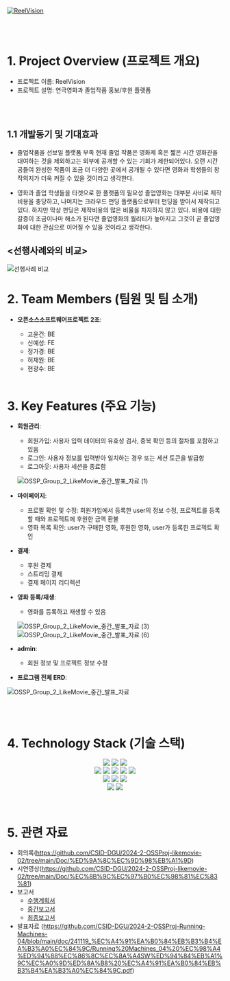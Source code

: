 [![ReelVision](https://github.com/user-attachments/assets/148ddd24-061a-4791-a571-06c624f01f31)](http://54.252.232.89:8000/)

<br/>
<br/>

# 1. Project Overview (프로젝트 개요)

- 프로젝트 이름: ReelVision
- 프로젝트 설명: 연극영화과 졸업작품 홍보/후원 플랫폼

<br/>
<br/>

## 1.1 개발동기 및 기대효과

- 졸업작품을 선보일 플랫폼 부족
  현재 졸업 작품은 영화제 혹은 짧은 시간 영화관을 대여하는 것을 제외하고는 외부에 공개할 수 있는 기회가 제한되어있다. 오랜 시간 공들여 완성한 작품이 조금 더 다양한 곳에서 공개될 수 있다면 영화과 학생들의 창작의지가 더욱 커질 수 있을 것이라고 생각한다.

- 영화과 졸업 학생들을 타겟으로 한 플랫폼의 필요성
  졸업영화는 대부분 사비로 제작비용을 충당하고, 나머지는 크라우드 펀딩 플랫폼으로부터 펀딩을 받아서 제작되고 있다. 하지만 막상 펀딩은 제작비용의 많은 비율을 차지하지 않고 있다. 비용에 대한 갈증이 조금이나마 해소가 된다면 졸업영화의 퀄리티가 높아지고 그것이 곧 졸업영화에 대한 관심으로 이어질 수 있을 것이라고 생각한다.

## <선행사례와의 비교>

![선행사례 비교](https://github.com/user-attachments/assets/e680a2ef-a4c6-4d9e-abfb-159506b7a6e7)

# 2. Team Members (팀원 및 팀 소개)

- **오픈소스소프트웨어프로젝트 2조**:

  - 고윤건: BE
  - 신예성: FE
  - 정가경: BE
  - 허재원: BE
  - 현광수: BE
    <br/>
    <br/>

# 3. Key Features (주요 기능)

- **회원관리**:

  - 회원가입: 사용자 입력 데이터의 유효성 검사, 중복 확인 등의 절차를 포함하고 있음
  - 로그인: 사용자 정보를 입력받아 일치하는 경우 또는 세션 토큰을 발급함
  - 로그아웃: 사용자 세션을 종료함

  ![OSSP_Group_2_LikeMovie_중간_발표_자료 (1)](https://github.com/user-attachments/assets/2cea2e1e-a0b3-44d1-9e71-618d8aa29a28)

- **마이페이지**:

  - 프로필 확인 및 수정: 회원가입에서 등록한 user의 정보 수정, 프로젝트를 등록할 때와 프로젝트에 후원한 금액 환불
  - 영화 목록 확인: user가 구매한 영화, 후원한 영화, user가 등록한 프로젝트 확인

- **결제**:

  - 후원 결제
  - 스트리밍 결제
  - 결제 페이지 리디렉션

- **영화 등록/재생**:

  - 영화를 등록하고 재생할 수 있음

  ![OSSP_Group_2_LikeMovie_중간_발표_자료 (3)](https://github.com/user-attachments/assets/d70db255-fa4e-4ef2-a26b-e18f8150c567)
  ![OSSP_Group_2_LikeMovie_중간_발표_자료 (6)](https://github.com/user-attachments/assets/e966ea32-af49-4aa1-b282-0e6e5218c06a)

- **admin**:

  - 회원 정보 및 프로젝트 정보 수정

- **프로그램 전체 ERD**:

![OSSP_Group_2_LikeMovie_중간_발표_자료](https://github.com/user-attachments/assets/37ec3ea9-cb9e-4b7c-83a1-eba1644a772b)

<br/>
<br/>

# 4. Technology Stack (기술 스택)

<div align=center> 
  <img src="https://img.shields.io/badge/python-3776AB?style=for-the-badge&logo=python&logoColor=white"> 
  <img src="https://img.shields.io/badge/django-092E20?style=for-the-badge&logo=django&logoColor=white"> 
  <img src="https://img.shields.io/badge/pycharm-000000?style=for-the-badge&logo=pycharm&logoColor=white">
  <br>
  
  <img src="https://img.shields.io/badge/html5-E34F26?style=for-the-badge&logo=html5&logoColor=white"> 
  <img src="https://img.shields.io/badge/css-1572B6?style=for-the-badge&logo=css3&logoColor=white"> 
  <img src="https://img.shields.io/badge/javascript-F7DF1E?style=for-the-badge&logo=javascript&logoColor=black"> 
    <img src="https://img.shields.io/badge/vue.js-4FC08D?style=for-the-badge&logo=vue.js&logoColor=white"> 
 <img src="https://img.shields.io/badge/figma-F24E1E?style=for-the-badge&logo=figma&logoColor=white">
  <br>
  
  <img src="https://img.shields.io/badge/mongoDB-47A248?style=for-the-badge&logo=MongoDB&logoColor=white">
  <img src="https://img.shields.io/badge/mongoose-880000?style=for-the-badge&logo=mongoose&logoColor=white">
  <img src="https://img.shields.io/badge/amazone s3-569A31?style=for-the-badge&logo=amazone s3&logoColor=white">
  
  <br>
  
  <img src="https://img.shields.io/badge/github-181717?style=for-the-badge&logo=github&logoColor=white">
  <img src="https://img.shields.io/badge/git-F05032?style=for-the-badge&logo=git&logoColor=white">
  <br>
</div>

<br/>
<br/>

# 5. 관련 자료

- 회의록(https://github.com/CSID-DGU/2024-2-OSSProj-likemovie-02/tree/main/Doc/%ED%9A%8C%EC%9D%98%EB%A1%9D)
- 시연영상(https://github.com/CSID-DGU/2024-2-OSSProj-likemovie-02/tree/main/Doc/%EC%8B%9C%EC%97%B0%EC%98%81%EC%83%81)
- 보고서
  - [수행계획서](https://github.com/CSID-DGU/2024-2-OSSProj-likemovie-02/blob/main/Doc/%5B2%EC%A1%B0%5D%20%EC%98%A4%ED%94%88%EC%86%8C%EC%8A%A4SW%ED%94%84%EB%A1%9C%EC%A0%9D%ED%8A%B8%20%EC%88%98%ED%96%89%EA%B3%84%ED%9A%8D%EC%84%9C.pdf)
  - [중간보고서](https://github.com/CSID-DGU/2024-2-OSSProj-likemovie-02/blob/main/Doc/%5B2%EC%A1%B0%5D%20%EC%98%A4%ED%94%88%EC%86%8C%EC%8A%A4SW%ED%94%84%EB%A1%9C%EC%A0%9D%ED%8A%B8_%EC%A4%91%EA%B0%84%EB%B3%B4%EA%B3%A0%EC%84%9C.pdf)
  - [최종보고서]()
- 발표자료 (https://github.com/CSID-DGU/2024-2-OSSProj-Running-Machines-04/blob/main/doc/241119_%EC%A4%91%EA%B0%84%EB%B3%B4%EA%B3%A0%EC%84%9C/Running%20Machines_04%20%EC%98%A4%ED%94%88%EC%86%8C%EC%8A%A4SW%ED%94%84%EB%A1%9C%EC%A0%9D%ED%8A%B8%20%EC%A4%91%EA%B0%84%EB%B3%B4%EA%B3%A0%EC%84%9C.pdf)

<br/>
<br/>
